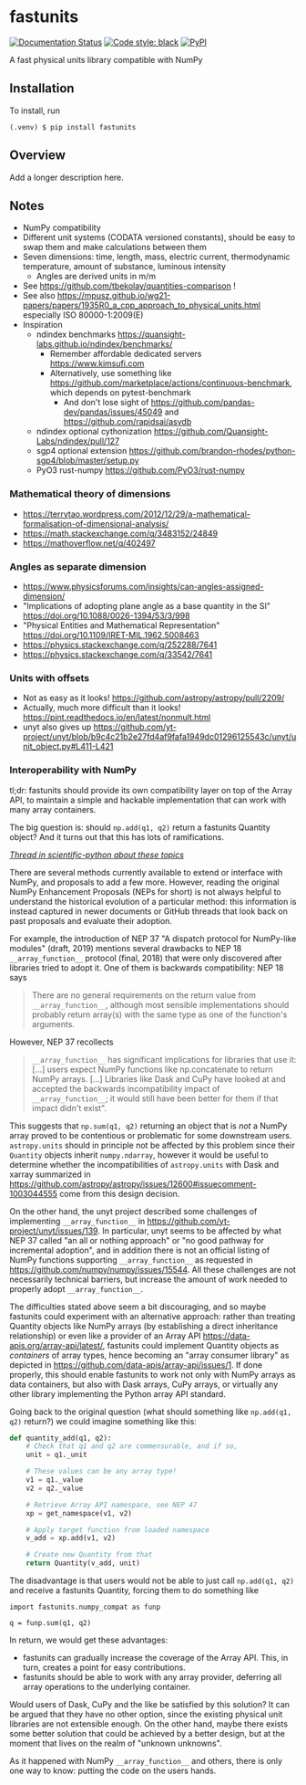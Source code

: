 # fastunits

[![Documentation Status](https://readthedocs.org/projects/fastunits/badge/?version=latest)](https://fastunits.readthedocs.io/en/latest/?badge=latest)
[![Code style: black](https://img.shields.io/badge/code%20style-black-000000.svg)](https://github.com/psf/black)
[![PyPI](https://img.shields.io/pypi/v/fastunits)](https://pypi.org/project/fastunits)

A fast physical units library compatible with NumPy

## Installation

To install, run

```
(.venv) $ pip install fastunits
```

## Overview

Add a longer description here.

## Notes

- NumPy compatibility
- Different unit systems (CODATA versioned constants), should be easy to
  swap them and make calculations between them
- Seven dimensions: time, length, mass, electric current, thermodynamic temperature,
  amount of substance, luminous intensity
  - Angles are derived units in m/m
- See https://github.com/tbekolay/quantities-comparison !
- See also https://mpusz.github.io/wg21-papers/papers/1935R0_a_cpp_approach_to_physical_units.html especially ISO 80000-1:2009(E)
- Inspiration
  - ndindex benchmarks https://quansight-labs.github.io/ndindex/benchmarks/
    - Remember affordable dedicated servers https://www.kimsufi.com
    - Alternatively, use something like https://github.com/marketplace/actions/continuous-benchmark,
      which depends on pytest-benchmark
      - And don't lose sight of https://github.com/pandas-dev/pandas/issues/45049 and https://github.com/rapidsai/asvdb
  - ndindex optional cythonization https://github.com/Quansight-Labs/ndindex/pull/127
  - sgp4 optional extension https://github.com/brandon-rhodes/python-sgp4/blob/master/setup.py
  - PyO3 rust-numpy https://github.com/PyO3/rust-numpy

### Mathematical theory of dimensions

- https://terrytao.wordpress.com/2012/12/29/a-mathematical-formalisation-of-dimensional-analysis/
- https://math.stackexchange.com/q/3483152/24849
- https://mathoverflow.net/q/402497

### Angles as separate dimension

- https://www.physicsforums.com/insights/can-angles-assigned-dimension/
- "Implications of adopting plane angle as a base quantity in the SI" https://doi.org/10.1088/0026-1394/53/3/998
- "Physical Entities and Mathematical Representation" https://doi.org/10.1109/IRET-MIL.1962.5008463
- https://physics.stackexchange.com/q/252288/7641
- https://physics.stackexchange.com/q/33542/7641

### Units with offsets

- Not as easy as it looks! https://github.com/astropy/astropy/pull/2209/
- Actually, much more difficult than it looks! https://pint.readthedocs.io/en/latest/nonmult.html
- unyt also gives up https://github.com/yt-project/unyt/blob/b9c4c21b2e27fd4af9fafa1949dc01296125543c/unyt/unit_object.py#L411-L421

### Interoperability with NumPy

tl;dr: fastunits should provide its own compatibility layer on top of the Array API,
to maintain a simple and hackable implementation that can work with many array containers.

The big question is: should `np.add(q1, q2)` return a fastunits Quantity object?
And it turns out that this has lots of ramifications.

_[Thread in scientific-python about these topics](https://discuss.scientific-python.org/t/advice-and-guidance-about-array-api-for-a-units-package/336?u=astrojuanlu)_

There are several methods currently available to extend or interface with NumPy,
and proposals to add a few more.
However, reading the original NumPy Enhancement Proposals (NEPs for short)
is not always helpful to understand the historical evolution of a particular method:
this information is instead captured in newer documents or GitHub threads
that look back on past proposals and evaluate their adoption.

For example, the introduction of NEP 37 "A dispatch protocol for NumPy-like modules" (draft, 2019)
mentions several drawbacks to NEP 18 `__array_function__` protocol (final, 2018)
that were only discovered after libraries tried to adopt it.
One of them is backwards compatibility: NEP 18 says

> There are no general requirements on the return value from `__array_function__`,
> although most sensible implementations should probably return array(s)
> with the same type as one of the function's arguments.

However, NEP 37 recollects

> `__array_function__` has significant implications for libraries that use it:
> [...] users expect NumPy functions like np.concatenate to return NumPy arrays.
> [...] Libraries like Dask and CuPy have looked at and accepted
> the backwards incompatibility impact of `__array_function__`;
> it would still have been better for them if that impact didn't exist".

This suggests that `np.sum(q1, q2)` returning an object that is _not_ a NumPy array
proved to be contentious or problematic for some downstream users.
`astropy.units` should in principle not be affected by this problem
since their `Quantity` objects inherit `numpy.ndarray`,
however it would be useful to determine whether the incompatibilities of `astropy.units`
with Dask and xarray summarized in https://github.com/astropy/astropy/issues/12600#issuecomment-1003044555
come from this design decision.

On the other hand, the unyt project described some challenges of implementing `__array_function__`
in https://github.com/yt-project/unyt/issues/139. In particular,
unyt seems to be affected by what NEP 37 called "an all or nothing approach" or
"no good pathway for incremental adoption", and in addition
there is not an official listing of NumPy functions supporting `__array_function__`
as requested in https://github.com/numpy/numpy/issues/15544.
All these challenges are not necessarily technical barriers,
but increase the amount of work needed to properly adopt `__array_function__`.

The difficulties stated above seem a bit discouraging,
and so maybe fastunits could experiment with an alternative approach:
rather than treating Quantity objects like NumPy arrays (by establishing a direct inheritance relationship)
or even like a provider of an Array API https://data-apis.org/array-api/latest/,
fastunits could implement Quantity objects as _containers_ of array types,
hence becoming an "array consumer library" as depicted in https://github.com/data-apis/array-api/issues/1.
If done properly, this should enable fastunits to work not only with NumPy arrays as data containers,
but also with Dask arrays, CuPy arrays,
or virtually any other library implementing the Python array API standard.

Going back to the original question (what should something like `np.add(q1, q2)` return?)
we could imagine something like this:

```python
def quantity_add(q1, q2):
    # Check that q1 and q2 are commensurable, and if so,
    unit = q1._unit

    # These values can be any array type!
    v1 = q1._value
    v2 = q2._value

    # Retrieve Array API namespace, see NEP 47
    xp = get_namespace(v1, v2)

    # Apply target function from loaded namespace
    v_add = xp.add(v1, v2)

    # Create new Quantity from that
    return Quantity(v_add, unit)
```

The disadvantage is that users would not be able to just call `np.add(q1, q2)`
and receive a fastunits Quantity, forcing them to do something like

```
import fastunits.numpy_compat as funp

q = funp.sum(q1, q2)
```

In return, we would get these advantages:

- fastunits can gradually increase the coverage of the Array API.
  This, in turn, creates a point for easy contributions.
- fastunits should be able to work with any array provider,
  deferring all array operations to the underlying container.

Would users of Dask, CuPy and the like be satisfied by this solution?
It can be argued that they have no other option,
since the existing physical unit libraries are not extensible enough.
On the other hand, maybe there exists some better solution that could be achieved by a better design,
but at the moment that lives on the realm of "unknown unknowns".

As it happened with NumPy `__array_function__` and others, there is only one way to know:
putting the code on the users hands.
